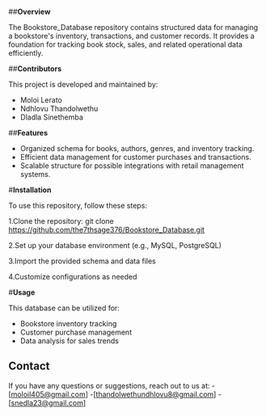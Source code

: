 ##**Overview**

The Bookstore_Database repository contains structured data for managing a bookstore's inventory, transactions, and customer records. It provides a foundation for tracking book stock, sales, and related operational data efficiently.

##**Contributors**

This project is developed and maintained by:
- Moloi Lerato
- Ndhlovu Thandolwethu
- Dladla Sinethemba

##**Features**
- Organized schema for books, authors, genres, and inventory tracking.
- Efficient data management for customer purchases and transactions.
- Scalable structure for possible integrations with retail management systems.

#**Installation**

To use this repository, follow these steps:

1.Clone the repository: git clone https://github.com/the7thsage376/Bookstore_Database.git

2.Set up your database environment (e.g., MySQL, PostgreSQL)

3.Import the provided schema and data files

4.Customize configurations as needed

#**Usage**

This database can be utilized for:
- Bookstore inventory tracking
- Customer purchase management
- Data analysis for sales trends

## **Contact**
If you have any questions or suggestions, reach out to us at:
-[moloil405@gmail.com]
-[thandolwethundhlovu8@gmail.com]
-[snedla23@gmail.com]





